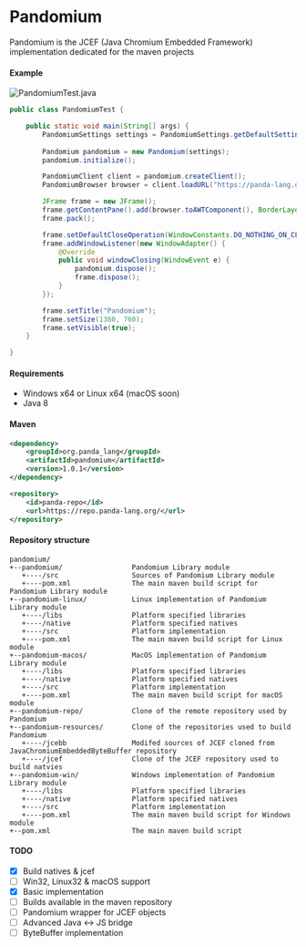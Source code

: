 # Pandomium
Pandomium is the JCEF (Java Chromium Embedded Framework) implementation dedicated for the maven projects 

#### Example
![PandomiumTest.java](https://panda-lang.org/screenshot/5d8KeBJg.png)
```java
public class PandomiumTest {

    public static void main(String[] args) {
        PandomiumSettings settings = PandomiumSettings.getDefaultSettings();
        
        Pandomium pandomium = new Pandomium(settings);
        pandomium.initialize();

        PandomiumClient client = pandomium.createClient();
        PandomiumBrowser browser = client.loadURL("https://panda-lang.org");

        JFrame frame = new JFrame();
        frame.getContentPane().add(browser.toAWTComponent(), BorderLayout.CENTER);
        frame.pack();

        frame.setDefaultCloseOperation(WindowConstants.DO_NOTHING_ON_CLOSE);
        frame.addWindowListener(new WindowAdapter() {
            @Override
            public void windowClosing(WindowEvent e) {
                pandomium.dispose();
                frame.dispose();
            }
        });

        frame.setTitle("Pandomium");
        frame.setSize(1380, 760);
        frame.setVisible(true);
    }

}
```

#### Requirements
* Windows x64 or Linux x64 (macOS soon)
* Java 8

#### Maven
```xml
<dependency>
    <groupId>org.panda_lang</groupId>
    <artifactId>pandomium</artifactId>
    <version>1.0.1</version>
</dependency>

<repository>
    <id>panda-repo</id>
    <url>https://repo.panda-lang.org/</url>
</repository>
```

#### Repository structure
```
pandomium/
+--pandomium/                 Pandomium Library module
   +----/src                  Sources of Pandomium Library module
   +----pom.xml               The main maven build script for Pandomium Library module
+--pandomium-linux/           Linux implementation of Pandomium Library module
   +----/libs                 Platform specified libraries
   +----/native               Platform specified natives
   +----/src                  Platform implementation
   +----pom.xml               The main maven build script for Linux module
+--pandomium-macos/           MacOS implementation of Pandomium Library module
   +----/libs                 Platform specified libraries
   +----/native               Platform specified natives
   +----/src                  Platform implementation
   +----pom.xml               The main maven build script for macOS module
+--pandomium-repo/            Clone of the remote repository used by Pandomium
+--pandomium-resources/       Clone of the repositories used to build Pandomium
   +----/jcebb                Modifed sources of JCEF cloned from JavaChromiumEmbeddedByteBuffer repository
   +----/jcef                 Clone of the JCEF repository used to build natvies 
+--pandomium-win/             Windows implementation of Pandomium Library module
   +----/libs                 Platform specified libraries
   +----/native               Platform specified natives
   +----/src                  Platform implementation
   +----pom.xml               The main maven build script for Windows module
+--pom.xml                    The main maven build script
```

#### TODO
* [x] Build natives & jcef
* [ ] Win32, Linux32 & macOS support
* [x] Basic implementation
* [ ] Builds available in the maven repository
* [ ] Pandomium wrapper for JCEF objects
* [ ] Advanced Java <-> JS bridge
* [ ] ByteBuffer implementation
